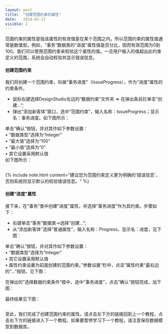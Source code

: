 ```yaml
---
layout: post
title:  "创建范围约束的属性"
date:   2018-02-17
visible: 1
---
```


范围约束的属性是指该属性的有效值是在某个范围之内。所以范围约束的属性值通常是数值型。例如，“事务”数据类的“进度”属性值是百分比，因而有效范围为0到100。我们可以使用范围约束来校验这个属性的值。一旦用户输入的值超出此约束定义的范围，系统会自动校验并显示错误信息。

#### 创建范围约束

我们将创建一个范围约束，叫做“事务进度”（IssueProgress），作为“进度”属性的约束条件。

* 鼠标右键选择DesignStudio左边的“数据约束”文件夹 => 在弹出条目拦单击“创建...”;
* 弹出“添加新客体”窗口，选中“范围约束”，输入名称：IssueProgress；显示名：事务进度。如下图所示：

<img src="{{'/assets/img/2018-2-18 创建事务进展范围约束的属性1.png' | prepend: site.baseurl }}" alt=""><br>
单击“确认”按钮，并对其作如下参数设置：<br>
•	“数据类型”选择为“Integer”<br>
•	“最大值”选择为“100”<br>
•	“最小值”选择为“0”<br>
•	其它设置采用默认值<br>
如下图所示：

<img src="{{'/assets/img/2018-2-18 创建事务进展范围约束的属性2.png' | prepend: site.baseurl }}" alt=""><br>

{% include note.html content="建议您为范围约束定义更为明确的‘错误信息’，否则系统将显示默认的校验错误信息。" %}

#### 创建“进度”属性

接下来，在“事务”类中创建“进度”属性，并选择“事务进度”作为其约束。步骤如下：

* 右键单击“事务”数据类→选择“创建...”;
* 从“添加新客体”选择“普通属性”，输入名称：Progress，显示名：进度，见下图：

<img src="{{'/assets/img/2018-2-18 创建事务进度普通属性1.png' | prepend: site.baseurl }}" alt=""><br>
单击“确认”按钮，并对其作如下参数设置：<br>
•	“数据类型”选择为“Integer”<br>
•	其它设置采用默认值<br>
• 属性约束设置为前面创建的范围约束。”参数设置“栏中，点击”属性约束“最右边的“...”按钮，见下图：

<img src="{{'/assets/img/2018-2-18 创建事务进度普通属性2.png' | prepend: site.baseurl }}" alt=""><br>
在弹出的”选择数据约束条件“框中，选中”事务进度“，点击”确认“按钮完成，加下图：

<img src="{{'/assets/img/2018-2-18 创建事务进度普通属性3.png' | prepend: site.baseurl }}" alt=""><br>
最终结果见下图：

<img src="{{'/assets/img/2018-2-18 创建事务进度普通属性4.png' | prepend: site.baseurl }}" alt=""><br>

至此，我们完成了创建范围约束的属性。请点击左下方的链接回到上一个教程，点击右下方的链接进入下一个教程。如果要暂停学习下一个教程，请注意保存数据模型到数据库。
